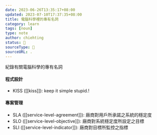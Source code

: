 ```yaml
---
date: 2023-06-26T13:35:17+08:00
updated: 2023-07-10T17:37:35+08:00
title: 電腦科學裡的專有名詞
category: learn
tags: [noun]
type: note
author: chiehting
status: 🌱
sourceType: 💭️
sourceURL: .
---
```


紀錄有關電腦科學的專有名詞

<!--more-->

#### 程式設計

- KISS ([[kiss]]): keep it simple stupid.!

#### 專案管理

- SLA ([[service-level-agreement]]): 廠商對用戶所承諾之系統的穩定度
- SLO ([[service-level-objective]]): 廠商對系統穩定度所設定之目標
- SLI ([[service-level-indicator]]): 廠商對目標所監控之指標